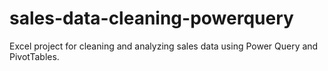 # sales-data-cleaning-powerquery
Excel project for cleaning and analyzing sales data using Power Query and PivotTables.

